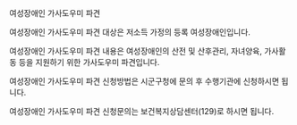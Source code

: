 여성장애인 가사도우미 파견


여성장애인 가사도우미 파견 대상은 저소득 가정의 등록 여성장애인입니다.


여성장애인 가사도우미 파견 내용은 여성장애인의 산전 및 산후관리, 자녀양육, 가사활동 등을 지원하기 위한 가사도우미 파견입니다.


여성장애인 가사도우미 파견 신청방법은 시군구청에 문의 후 수행기관에 신청하시면 됩니다.


여성장애인 가사도우미 파견 신청문의는 보건복지상담센터(129)로 하시면 됩니다.